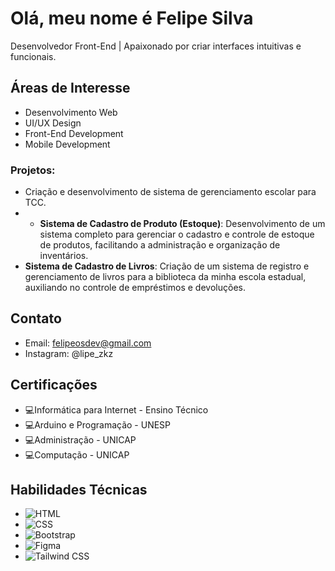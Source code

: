 # Olá, meu nome é Felipe Silva

Desenvolvedor Front-End | Apaixonado por criar interfaces intuitivas e funcionais.

## Áreas de Interesse
- Desenvolvimento Web
- UI/UX Design
- Front-End Development
- Mobile Development

### Projetos:
- Criação e desenvolvimento de sistema de gerenciamento escolar para TCC.
- - **Sistema de Cadastro de Produto (Estoque)**: Desenvolvimento de um sistema completo para gerenciar o cadastro e controle de estoque de produtos, facilitando a administração e organização de inventários.
- **Sistema de Cadastro de Livros**: Criação de um sistema de registro e gerenciamento de livros para a biblioteca da minha escola estadual, auxiliando no controle de empréstimos e devoluções.


## Contato
- Email: felipeosdev@gmail.com
- Instagram: @lipe_zkz

## Certificações
- 💻Informática para Internet - Ensino Técnico
- 💻Arduino e Programação - UNESP
- 💻Administração - UNICAP
- 💻Computação - UNICAP


## Habilidades Técnicas
- ![HTML](https://img.shields.io/badge/-HTML-orange?style=flat-square&logo=html5&logoColor=white) 
- ![CSS](https://img.shields.io/badge/-CSS-blue?style=flat-square&logo=css3&logoColor=white) 
- ![Bootstrap](https://img.shields.io/badge/-Bootstrap-563D7C?style=flat-square&logo=bootstrap&logoColor=white) 
- ![Figma](https://img.shields.io/badge/-Figma-purple?style=flat-square&logo=figma&logoColor=white) 
- ![Tailwind CSS](https://img.shields.io/badge/-Tailwind_CSS-38B2AC?style=flat-square&logo=tailwind-css&logoColor=white)  

